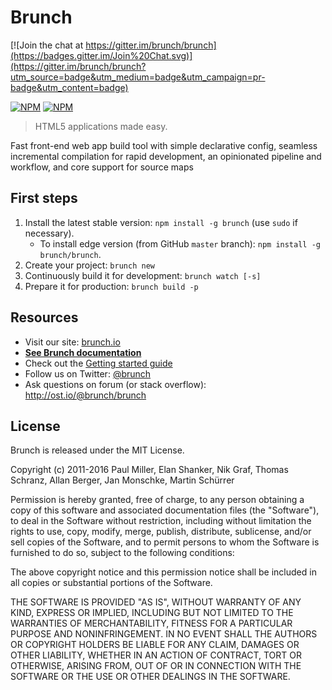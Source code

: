 # Brunch

[![Join the chat at https://gitter.im/brunch/brunch](https://badges.gitter.im/Join%20Chat.svg)](https://gitter.im/brunch/brunch?utm_source=badge&utm_medium=badge&utm_campaign=pr-badge&utm_content=badge)

[![NPM](https://nodei.co/npm/brunch.png?compact=true)](https://nodei.co/npm/brunch/)
[![NPM](https://nodei.co/npm-dl/brunch.png)](https://nodei.co/npm/brunch/)

> HTML5 applications made easy.

Fast front-end web app build tool with simple declarative config, seamless incremental compilation for rapid development, an opinionated pipeline and workflow, and core support for source maps

## First steps

1. Install the latest stable version: `npm install -g brunch` (use `sudo` if necessary).
    - To install edge version (from GitHub `master` branch): `npm install -g brunch/brunch`.
2. Create your project: `brunch new`
3. Continuously build it for development: `brunch watch [-s]`
4. Prepare it for production: `brunch build -p`

## Resources

* Visit our site: [brunch.io](http://brunch.io)
* **[See Brunch documentation](https://github.com/brunch/brunch/tree/master/docs)**
* Check out the [Getting started guide](https://github.com/brunch/brunch-guide/blob/master/content/en/chapter01-whats-brunch.md)
* Follow us on Twitter: [@brunch](http://twitter.com/brunch)
* Ask questions on forum (or stack overflow): http://ost.io/@brunch/brunch

## License

Brunch is released under the MIT License.

Copyright (c) 2011-2016 Paul Miller, Elan Shanker, Nik Graf,
Thomas Schranz, Allan Berger, Jan Monschke, Martin Schürrer

Permission is hereby granted, free of charge, to any person obtaining a copy
of this software and associated documentation files (the "Software"), to deal
in the Software without restriction, including without limitation the rights
to use, copy, modify, merge, publish, distribute, sublicense, and/or sell
copies of the Software, and to permit persons to whom the Software is
furnished to do so, subject to the following conditions:

The above copyright notice and this permission notice shall be included in
all copies or substantial portions of the Software.

THE SOFTWARE IS PROVIDED "AS IS", WITHOUT WARRANTY OF ANY KIND, EXPRESS OR
IMPLIED, INCLUDING BUT NOT LIMITED TO THE WARRANTIES OF MERCHANTABILITY,
FITNESS FOR A PARTICULAR PURPOSE AND NONINFRINGEMENT. IN NO EVENT SHALL THE
AUTHORS OR COPYRIGHT HOLDERS BE LIABLE FOR ANY CLAIM, DAMAGES OR OTHER
LIABILITY, WHETHER IN AN ACTION OF CONTRACT, TORT OR OTHERWISE, ARISING FROM,
OUT OF OR IN CONNECTION WITH THE SOFTWARE OR THE USE OR OTHER DEALINGS IN
THE SOFTWARE.
